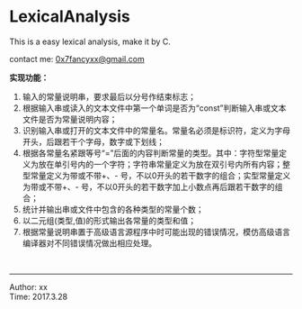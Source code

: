 # LexicalAnalysis
This is a easy lexical analysis, make it by C.


contact me: 0x7fancyxx@gmail.com




__实现功能：__  
1. 输入的常量说明串，要求最后以分号作结束标志；  
2. 根据输入串或读入的文本文件中第一个单词是否为“const”判断输入串或文本文件是否为常量说明内容；  
3. 识别输入串或打开的文本文件中的常量名。常量名必须是标识符，定义为字母开头，后跟若干个字母，数字或下划线；  
4. 根据各常量名紧跟等号“=”后面的内容判断常量的类型。其中：字符型常量定义为放在单引号内的一个字符；字符串常量定义为放在双引号内所有内容；整型常量定义为带或不带+、- 号，不以0开头的若干数字的组合；实型常量定义为带或不带+、- 号，不以0开头的若干数字加上小数点再后跟若干数字的组合；  
5. 统计并输出串或文件中包含的各种类型的常量个数；  
6. 以二元组(类型,值)的形式输出各常量的类型和值；  
7. 根据常量说明串置于高级语言源程序中时可能出现的错误情况，模仿高级语言编译器对不同错误情况做出相应处理。  


</br>

-----------------------------------
Author: xx  
Time: 2017.3.28

